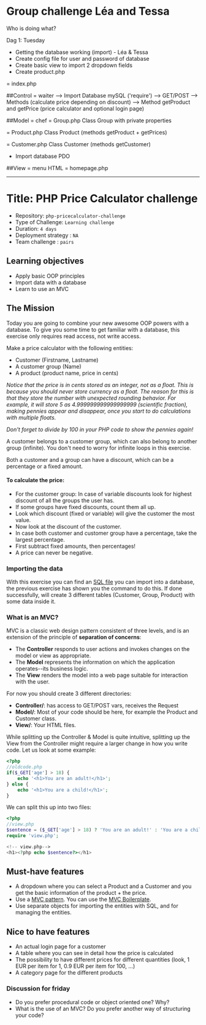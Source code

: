 # Group challenge Léa and Tessa
Who is doing what?

Dag 1: Tuesday
- Getting the database working (import) - Léa & Tessa
- Create config file for user and password of database
- Create basic view to import 2 dropdown fields
- Create product.php

= index.php

##Control = waiter
--> Import Database mySQL ('require')
--> GET/POST
--> Methods (calculate price depending on discount)
--> Method getProduct and getPrice
(price calculator and optional login page)
     
##Model = chef
= Group.php 
Class Group with private properties

= Product.php
Class Product (methods getProduct + getPrices)

= Customer.php
Class Customer (methods getCustomer)

+ Import database PDO

##View = menu
HTML
= homepage.php

-------------------------------------------------


# Title: PHP Price Calculator challenge

- Repository: `php-pricecalculator-challenge`
- Type of Challenge: `Learning challenge`
- Duration: `4 days`
- Deployment strategy : `NA`
- Team challenge : `pairs`

## Learning objectives
- Apply basic OOP principles
- Import data with a database
- Learn to use an MVC

## The Mission
Today you are going to combine your new awesome OOP powers with a database.
To give you some time to get familiar with a database, this exercise only requires read access, not write access.

Make a price calculator with the following entities:
- Customer (Firstname, Lastname)
- A customer group (Name)
- A product (product name, price in cents)

*Notice that the price is in cents stored as an integer, not as a float. This is because you should _never store currency as a float_. The reason for this is that they store the number with unexpected rounding behavior. For example, it will store 5 as 4.999999999999999999 (scientific fraction), making pennies appear and disappear, once you start to do calculations with multiple floats.*

*Don't forget to divide by 100 in your PHP code to show the pennies again!* 

A customer belongs to a customer group, which can also belong to another group (infinite).
You don't need to worry for infinite loops in this exercise.

Both a customer and a group can have a discount, which can be a percentage or a fixed amount. 

#### To calculate the price:
- For the customer group: In case of variable discounts look for highest discount of all the groups the user has.
- If some groups have fixed discounts, count them all up.
- Look which discount (fixed or variable) will give the customer the most value.
- Now look at the discount of the customer.
- In case both customer and customer group have a percentage, take the largest percentage.
- First subtract fixed amounts, then percentages!
- A price can never be negative.

### Importing the data
With this exercise you can find an [SQL file](resources/import.sql) you can import into a database, the previous exercise has shown you the command to do this.
If done successfully, will create 3 different tables (Customer, Group, Product) with some data inside it.

### What is an MVC?
MVC is a classic web design pattern consistent of three levels, and is an extension of the principle of **separation of concerns**:

- The **Controller** responds to user actions and invokes changes on the model or view as appropriate.
- The **Model** represents the information on which the application operates--its business logic.
- The **View** renders the model into a web page suitable for interaction with the user.

For now you should create 3 different directories:
- **Controller/**: has access to GET/POST vars, receives the Request
- **Model/**: Most of your code should be here, for example the Product and Customer class.
- **View/**: Your HTML files.

While splitting up the Controller & Model is quite intuitive, splitting up the View from the Controller might require a larger change in how you write code. Let us look at some example:

````php
<?php
//oldcode.php
if($_GET['age'] > 18) {
    echo '<h1>You are an adult!</h1>';
} else {
    echo '<h1>You are a child!</h1>';
}
````

We can split this up into two files:
````php
<?php
//view.php
$sentence = ($_GET['age'] > 18) ? 'You are an adult!' : 'You are a child!';
require 'view.php';
````

````php
<!-- view.php-->
<h1><?php echo $sentence?></h1>
````

## Must-have features
- A dropdown where you can select a Product and a Customer and you get the basic information of the product + the price.
- Use a [MVC pattern](https://en.wikipedia.org/wiki/Model%E2%80%93view%E2%80%93controller). You can use the [MVC Boilerplate](https://github.com/becodeorg/php-mvc-boilerplate).
- Use separate objects for importing the entities with SQL, and for managing the entities.

## Nice to have features
- An actual login page for a customer
- A table where you can see in detail how the price is calculated
- The possibility to have different prices for different quantities (look, 1 EUR per item for 1, 0.9 EUR per item for 100, ...)
- A category page for the different products

### Discussion for friday
- Do you prefer procedural code or object oriented one? Why?
- What is the use of an MVC? Do you prefer another way of structuring your code?
